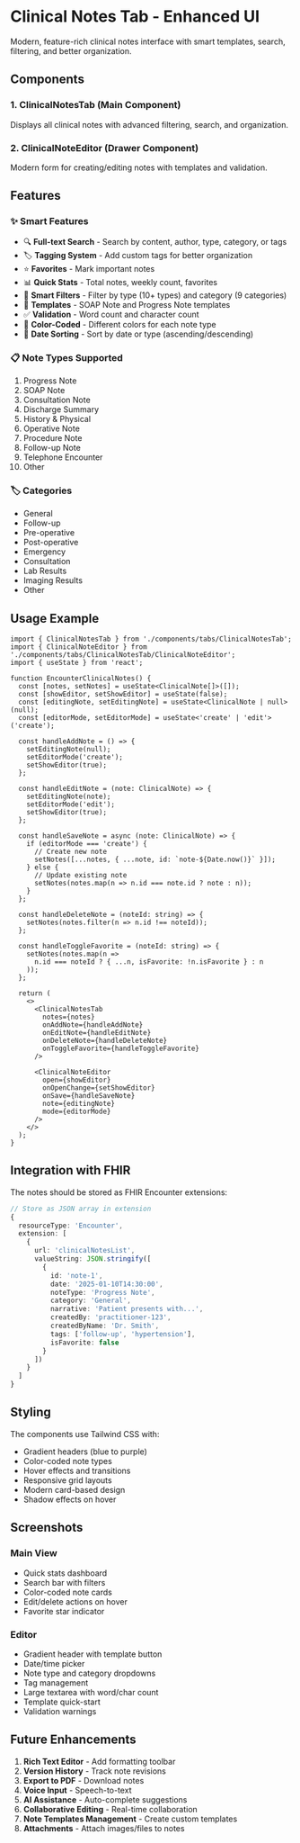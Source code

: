 # Clinical Notes Tab - Enhanced UI

Modern, feature-rich clinical notes interface with smart templates, search, filtering, and better organization.

## Components

### 1. **ClinicalNotesTab** (Main Component)
Displays all clinical notes with advanced filtering, search, and organization.

### 2. **ClinicalNoteEditor** (Drawer Component)
Modern form for creating/editing notes with templates and validation.

## Features

### ✨ **Smart Features**
- 🔍 **Full-text Search** - Search by content, author, type, category, or tags
- 🏷️ **Tagging System** - Add custom tags for better organization
- ⭐ **Favorites** - Mark important notes
- 📊 **Quick Stats** - Total notes, weekly count, favorites
- 🎯 **Smart Filters** - Filter by type (10+ types) and category (9 categories)
- 📝 **Templates** - SOAP Note and Progress Note templates
- ✅ **Validation** - Word count and character count
- 🎨 **Color-Coded** - Different colors for each note type
- 📅 **Date Sorting** - Sort by date or type (ascending/descending)

### 📋 **Note Types Supported**
1. Progress Note
2. SOAP Note
3. Consultation Note
4. Discharge Summary
5. History & Physical
6. Operative Note
7. Procedure Note
8. Follow-up Note
9. Telephone Encounter
10. Other

### 🏷️ **Categories**
- General
- Follow-up
- Pre-operative
- Post-operative
- Emergency
- Consultation
- Lab Results
- Imaging Results
- Other

## Usage Example

```tsx
import { ClinicalNotesTab } from './components/tabs/ClinicalNotesTab';
import { ClinicalNoteEditor } from './components/tabs/ClinicalNotesTab/ClinicalNoteEditor';
import { useState } from 'react';

function EncounterClinicalNotes() {
  const [notes, setNotes] = useState<ClinicalNote[]>([]);
  const [showEditor, setShowEditor] = useState(false);
  const [editingNote, setEditingNote] = useState<ClinicalNote | null>(null);
  const [editorMode, setEditorMode] = useState<'create' | 'edit'>('create');

  const handleAddNote = () => {
    setEditingNote(null);
    setEditorMode('create');
    setShowEditor(true);
  };

  const handleEditNote = (note: ClinicalNote) => {
    setEditingNote(note);
    setEditorMode('edit');
    setShowEditor(true);
  };

  const handleSaveNote = async (note: ClinicalNote) => {
    if (editorMode === 'create') {
      // Create new note
      setNotes([...notes, { ...note, id: `note-${Date.now()}` }]);
    } else {
      // Update existing note
      setNotes(notes.map(n => n.id === note.id ? note : n));
    }
  };

  const handleDeleteNote = (noteId: string) => {
    setNotes(notes.filter(n => n.id !== noteId));
  };

  const handleToggleFavorite = (noteId: string) => {
    setNotes(notes.map(n =>
      n.id === noteId ? { ...n, isFavorite: !n.isFavorite } : n
    ));
  };

  return (
    <>
      <ClinicalNotesTab
        notes={notes}
        onAddNote={handleAddNote}
        onEditNote={handleEditNote}
        onDeleteNote={handleDeleteNote}
        onToggleFavorite={handleToggleFavorite}
      />

      <ClinicalNoteEditor
        open={showEditor}
        onOpenChange={setShowEditor}
        onSave={handleSaveNote}
        note={editingNote}
        mode={editorMode}
      />
    </>
  );
}
```

## Integration with FHIR

The notes should be stored as FHIR Encounter extensions:

```typescript
// Store as JSON array in extension
{
  resourceType: 'Encounter',
  extension: [
    {
      url: 'clinicalNotesList',
      valueString: JSON.stringify([
        {
          id: 'note-1',
          date: '2025-01-10T14:30:00',
          noteType: 'Progress Note',
          category: 'General',
          narrative: 'Patient presents with...',
          createdBy: 'practitioner-123',
          createdByName: 'Dr. Smith',
          tags: ['follow-up', 'hypertension'],
          isFavorite: false
        }
      ])
    }
  ]
}
```

## Styling

The components use Tailwind CSS with:
- Gradient headers (blue to purple)
- Color-coded note types
- Hover effects and transitions
- Responsive grid layouts
- Modern card-based design
- Shadow effects on hover

## Screenshots

### Main View
- Quick stats dashboard
- Search bar with filters
- Color-coded note cards
- Edit/delete actions on hover
- Favorite star indicator

### Editor
- Gradient header with template button
- Date/time picker
- Note type and category dropdowns
- Tag management
- Large textarea with word/char count
- Template quick-start
- Validation warnings

## Future Enhancements

1. **Rich Text Editor** - Add formatting toolbar
2. **Version History** - Track note revisions
3. **Export to PDF** - Download notes
4. **Voice Input** - Speech-to-text
5. **AI Assistance** - Auto-complete suggestions
6. **Collaborative Editing** - Real-time collaboration
7. **Note Templates Management** - Create custom templates
8. **Attachments** - Attach images/files to notes
